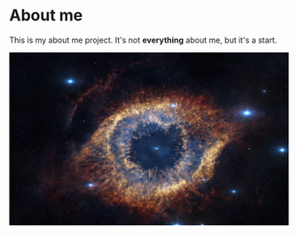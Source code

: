 # About me

This is my about me project. It's not **everything** about me, but it's a start.

![Picture of where Salvador lives](wow.jpeg)